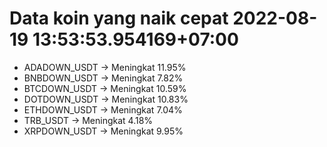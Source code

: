 # Data koin yang naik cepat 2022-08-19 13:53:53.954169+07:00

* ADADOWN_USDT -> Meningkat 11.95%
* BNBDOWN_USDT -> Meningkat 7.82%
* BTCDOWN_USDT -> Meningkat 10.59%
* DOTDOWN_USDT -> Meningkat 10.83%
* ETHDOWN_USDT -> Meningkat 7.04%
* TRB_USDT -> Meningkat 4.18%
* XRPDOWN_USDT -> Meningkat 9.95%
